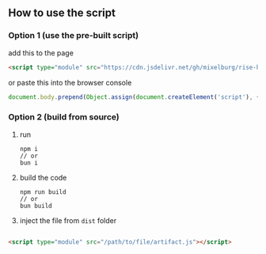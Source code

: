 ## How to use the script

### Option 1 (use the pre-built script)

add this to the page

```html
<script type="module" src="https://cdn.jsdelivr.net/gh/mixelburg/rise-home-task@1965265cb9f24f82e5bb4c8b88f2bab271c8b3d3/bin/weather-script.js"></script>
```

or paste this into the browser console

```javascript
document.body.prepend(Object.assign(document.createElement('script'), { type: 'module', src: 'https://cdn.jsdelivr.net/gh/mixelburg/rise-home-task@1965265cb9f24f82e5bb4c8b88f2bab271c8b3d3/bin/weather-script.js' }));
```

### Option 2 (build from source)

1. run
    ```shell
    npm i 
    // or 
    bun i
    ```
2. build the code
    ```shell
    npm run build
    // or 
    bun build
    ```
3. inject the file from `dist` folder

```html

<script type="module" src="/path/to/file/artifact.js"></script>
```
